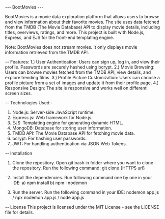 
--- BootMovies ---

BootMovies is a movie data exploration platform that allows users to browse and view information about their favorite movies. 
The site uses data fetched from the TMDB (The Movie Database) API to display movie details, including titles, overviews, ratings, and more. 
This project is built with Node.js, Express, and EJS for the front-end templating engine.

Note: BootMovies does not stream movies. It only displays movie information retrieved from the TMDB API.


-- Features:
1.) User Authentication: Users can sign up, log in, and view their profile. Passwords are securely hashed using bcrypt.
2.) Movie Browsing: Users can browse movies fetched from the TMDB API, view details, and explore trending films.
3.) Profile Picture Customization: Users can choose a profile picture from a set of images and update it from their profile page.
4.) Responsive Design: The site is responsive and works well on different screen sizes.


-- Technologies Used:-
1) Node.js: Server-side JavaScript runtime.
2) Express.js: Web framework for Node.js.
3) EJS: Templating engine for generating dynamic HTML.
4) MongoDB: Database for storing user information.
5) TMDB API: The Movie Database API for fetching movie data.
6) bcrypt: For hashing user passwords.
7) JWT: For handling authentication via JSON Web Tokens.


-- Installation 
1) Clone the repository.
   Open git bash in folder where you want to clone the repository.
   Run the following command: 
   git clone {HTTPS url}

2) Install the dependencies.
   Run following command one by one in your IDE:
  a) npm install
  b) npm i nodemon

3) Run the server.
   Run the following command in your IDE:
  nodemon app.js / npx nodemon app.js / node app.js


-- License
This project is licensed under the MIT License - see the LICENSE file for details.


